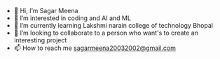 - 👋 Hi, I’m Sagar Meena
- 👀 I’m interested in coding and AI and ML
- 🌱 I’m currently learning Lakshmi narain college of technology Bhopal
- 💞️ I’m looking to collaborate to a person who want's to create an interesting project
- 📫 How to reach me sagarmeena20032002@gmail.com

<!---
sagar2meena/sagar2meena is a ✨ special ✨ repository because its `README.md` (this file) appears on your GitHub profile.
You can click the Preview link to take a look at your changes.
--->
